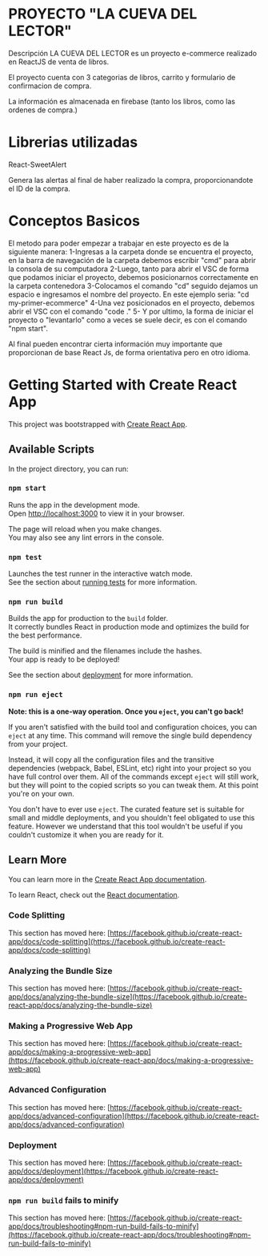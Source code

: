 # PROYECTO "LA CUEVA DEL LECTOR"

Descripción
LA CUEVA DEL LECTOR es un proyecto e-commerce realizado en ReactJS de venta de libros.

El proyecto cuenta con 3 categorias de libros, carrito y formulario de confirmacion de compra.

La información es almacenada en firebase (tanto los libros, como las ordenes de compra.)

# Librerias utilizadas

React-SweetAlert

Genera las alertas al final de haber realizado la compra, proporcionandote el ID de la compra.

# Conceptos Basicos

El metodo para poder empezar a trabajar en este proyecto es de la siguiente manera:
1-Ingresas a la carpeta donde se encuentra el proyecto, en la barra de navegación de la carpeta debemos escribir "cmd" para abrir la consola de su computadora
2-Luego, tanto para abrir el VSC de forma que podamos iniciar el proyecto, debemos posicionarnos correctamente en la carpeta contenedora
3-Colocamos el comando "cd" seguido dejamos un espacio e ingresamos el nombre del proyecto. En este ejemplo seria: "cd my-primer-ecommerce"
4-Una vez posicionados en el proyecto, debemos abrir el VSC con el comando "code ."
5- Y por ultimo, la forma de iniciar el proyecto o "levantarlo" como a veces se suele decir, es con el comando "npm start".

Al final pueden encontrar cierta información muy importante que proporcionan de base React Js, de forma orientativa pero en otro idioma.

# Getting Started with Create React App

This project was bootstrapped with [Create React App](https://github.com/facebook/create-react-app).

## Available Scripts

In the project directory, you can run:

### `npm start`

Runs the app in the development mode.\
Open [http://localhost:3000](http://localhost:3000) to view it in your browser.

The page will reload when you make changes.\
You may also see any lint errors in the console.

### `npm test`

Launches the test runner in the interactive watch mode.\
See the section about [running tests](https://facebook.github.io/create-react-app/docs/running-tests) for more information.

### `npm run build`

Builds the app for production to the `build` folder.\
It correctly bundles React in production mode and optimizes the build for the best performance.

The build is minified and the filenames include the hashes.\
Your app is ready to be deployed!

See the section about [deployment](https://facebook.github.io/create-react-app/docs/deployment) for more information.

### `npm run eject`

**Note: this is a one-way operation. Once you `eject`, you can't go back!**

If you aren't satisfied with the build tool and configuration choices, you can `eject` at any time. This command will remove the single build dependency from your project.

Instead, it will copy all the configuration files and the transitive dependencies (webpack, Babel, ESLint, etc) right into your project so you have full control over them. All of the commands except `eject` will still work, but they will point to the copied scripts so you can tweak them. At this point you're on your own.

You don't have to ever use `eject`. The curated feature set is suitable for small and middle deployments, and you shouldn't feel obligated to use this feature. However we understand that this tool wouldn't be useful if you couldn't customize it when you are ready for it.

## Learn More

You can learn more in the [Create React App documentation](https://facebook.github.io/create-react-app/docs/getting-started).

To learn React, check out the [React documentation](https://reactjs.org/).

### Code Splitting

This section has moved here: [https://facebook.github.io/create-react-app/docs/code-splitting](https://facebook.github.io/create-react-app/docs/code-splitting)

### Analyzing the Bundle Size

This section has moved here: [https://facebook.github.io/create-react-app/docs/analyzing-the-bundle-size](https://facebook.github.io/create-react-app/docs/analyzing-the-bundle-size)

### Making a Progressive Web App

This section has moved here: [https://facebook.github.io/create-react-app/docs/making-a-progressive-web-app](https://facebook.github.io/create-react-app/docs/making-a-progressive-web-app)

### Advanced Configuration

This section has moved here: [https://facebook.github.io/create-react-app/docs/advanced-configuration](https://facebook.github.io/create-react-app/docs/advanced-configuration)

### Deployment

This section has moved here: [https://facebook.github.io/create-react-app/docs/deployment](https://facebook.github.io/create-react-app/docs/deployment)

### `npm run build` fails to minify

This section has moved here: [https://facebook.github.io/create-react-app/docs/troubleshooting#npm-run-build-fails-to-minify](https://facebook.github.io/create-react-app/docs/troubleshooting#npm-run-build-fails-to-minify)
